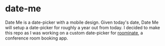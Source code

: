 date-me
=======

Date Me is a date-picker with a mobile design. Given today's date, Date Me will setup a date-picker for roughly a year out from today. 
I decided to make this repo as I was working on a custom date-picker for [roominate](https://github.com/joe-vanleeuwen/roominate), a conference room booking app.
